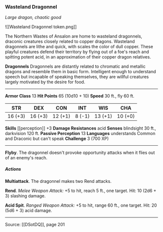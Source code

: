 ### Wasteland Dragonnel
_Large dragon, chaotic good_

![[Wasteland Dragonnel token.png]]

The Northern Wastes of Ansalon are home to wasteland dragonnels, draconic creatures closely related to copper dragons. Wasteland dragonnels are lithe and quick, with scales the color of dull copper. These playful creatures defend their territory by flying out of a foe's reach and spitting potent acid, in an approximation of their copper dragon relatives.


**Dragonnels** Dragonnels are distantly related to chromatic and metallic dragons and resemble them in basic form. Intelligent enough to understand speech but incapable of speaking themselves, they are willful creatures largely motivated by the desire for food.





---

**Armor Class** 13
**Hit Points** 65 (10d10 + 10)
**Speed** 30 ft., fly 60 ft.

| STR     | DEX     | CON     | INT     | WIS     | CHA     |
|---------|---------|---------|---------|---------|---------|
| 16 (+3) | 16 (+3) | 12 (+1) | 8 (-1) | 13 (+1) | 10 (+0) |

**Skills** [[perception]] +3
**Damage Resistances** acid
**Senses** blindsight 30 ft., darkvision 120 ft.
**Passive Perception** 13
**Languages** understands Common and Draconic but can't speak
**Challenge** 3 (700 XP)

---

**Flyby**. The dragonnel doesn't provoke opportunity attacks when it flies out of an enemy's reach.

##### Actions
**Multiattack**. The dragonnel makes two Rend attacks.

**Rend**. _Melee Weapon Attack:_ +5 to hit, reach 5 ft., one target. Hit: 10 (2d6 + 3) slashing damage.

**Acid Spit**. _Ranged Weapon Attack:_ +5 to hit, range 60 ft., one target. Hit: 20 (5d6 + 3) acid damage.


---

Source: [[DSotDQ]], page 201